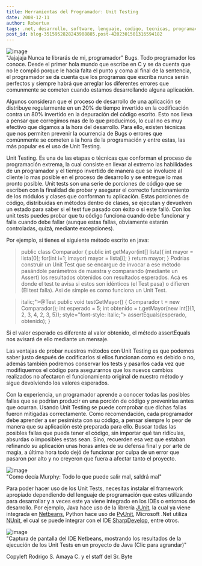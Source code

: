 ```yaml
---
title: Herramientas del Programador: Unit Testing
date: 2008-12-11
author: Robertux
tags: .net, desarrollo, software, lenguaje, codigo, tecnicas, programacion, herramienta
post_id: blog-3515952828243908885.post-4202301501316594182
---
```


![image](https://1.bp.blogspot.com/_jH77WNrMVRA/SUAtVVrVQnI/AAAAAAAAFNg/6xIdHcm541w/s400/sourcecode.png)    
"Jajajaja Nunca te librarás de mi,
programador" Bugs. Todo programador los conoce. Desde el primer hola mundo que escribe en C y se da cuenta que no le compiló porque le hacía falta el punto y coma al final de la sentencia, el programador se da cuenta que los programas que escriba nunca serán perfectos y siempre habrá que arreglar los diferentes errores que comunmente se cometen cuando estamos desarrollando alguna aplicación.

Algunos consideran que el proceso de desarrollo de una aplicación se distribuye regularmente en un 20% de tiempo invertido en la codificación contra un 80% invertido en la depuración del código escrito. Esto nos lleva a pensar que corregimos mas de lo que producimos, lo cual no es muy efectivo que digamos a la hora del desarrollo. Para ello, existen técnicas que nos permiten prevenir la ocurrencia de Bugs o errores que comúnmente se cometen a la hora de la programación y entre estas, las más popular es el uso de Unit Testing.

Unit Testing. Es una de las etapas o técnicas que conforman el proceso de programación extrema, la cual consiste en llevar al extremo las habilidades de un programador y el tiempo invertido de manera que se involucre al cliente lo mas posible en el proceso de desarrollo y se entregue lo mas pronto posible. Unit tests son una serie de porciones de código que se escriben con la finalidad de probar y asegurar el correcto funcionamiento de los módulos y clases que conforman tu aplicación. Estas porciones de código, distribuidas en métodos dentro de clases, se ejecutan y devuelven un estado para saber si el test fue pasado con éxito o si este falló. Con los unit tests puedes probar que tu código funciona cuando debe funcionar y falla cuando debe fallar (aunque estas fallas, obviamente estarán controladas, quizá, mediante excepciones).

Por ejemplo, si tienes el siguiente método escrito en java:

> public
> class Comparador {
> public int getMayor(int[] lista){
> int mayor =
> lista[0];
> for(int i=1; imayor)
> mayor = lista[i];
> }
> return mayor;
> }
Podrias construir un Unit Test que se encargue de invocar a ese método pasándole parámetros de muestra y comparando (mediante un Assert) los resultados obtenidos con resultados esperados. Acá es donde el test te avisa si estos son idénticos (el Test pasa) o difieren (El test falla). Asi de simple es como funciona un Unit Test.

> italic;">@Test
> public void
> testGetMayor() {
> Comparador t
> = new Comparador();
> int
> esperado = 5;
> int obtenido =
> t.getMayor(new int[]{1, 2, 3, 4, 2, 3, 5});
> style="font-style: italic;"> assertEquals(esperado, obtenido);
> }

Si el valor esperado es diferente al valor obtenido, el método assertEquals nos avisará de ello mediante un mensaje.

Las ventajas de probar nuestros métodos con Unit Testing es que podemos saber justo después de codificarlos si ellos funcionan como es debido o no, además también podremos conservar los tests y pasarlos cada vez que modifiquemos el código para asegurarnos que los nuevos cambios realizados no afectaron el funcionamiento original de nuestro método y sigue devolviendo los valores esperados.

Con la experiencia, un programador aprende a conocer todas las posibles fallas que se podrían producir en una porción de código y prevenirlas antes que ocurran. Usando Unit Testing se puede comprobar que dichas fallas fueron mitigadas correctamente. Como recomendación, cada programador debe aprender a ser pesimista con su código, a pensar siempre lo peor de manera que su aplicación esté preparada para ello. Buscar todas las posibles fallas que pueda tener el código, sin importar qué tan ridículas, absurdas o imposibles estas sean. Sino, recuerden esa vez que estaban refinando su aplicación unas horas antes de su defensa final y por arte de magia, a última hora todo dejó de funcionar por culpa de un error que pasaron por alto y no creyeron que fuera a afectar tanto el proyecto.

![image](https://4.bp.blogspot.com/_jH77WNrMVRA/SUBVIJTJdgI/AAAAAAAAFNo/cOn0lvCAhPg/s400/murphys_law_poster.jpg)  
"Como decía Murphy: Todo lo
que puede salir mal, saldrá mal"

Para poder hacer uso de los Unit Tests, necesitas instalar el framework apropiado dependiendo del lenguaje de programación que estes utilizando para desarrollar y a veces este ya viene integrado en los IDEs o entornos de desarrollo. Por ejemplo, Java hace uso de la librería [JUnit](https://www.junit.org/), la cual ya viene integrada en [Netbeans](https://www.netbeans.org/), Python hace uso de [PyUnit](https://pyunit.sourceforge.net/), Microsoft .Net utiliza [NUnit](https://www.nunit.org/index.php), el cual se puede integrar con el IDE [SharpDevelop](https://www.icsharpcode.net/OpenSource/SD/), entre otros.

![image](https://4.bp.blogspot.com/_jH77WNrMVRA/SUBb1ATdcxI/AAAAAAAAFNw/tnFVnw_VhAU/s400/NetbeansShot.png)  
"Captura de pantalla del IDE Netbeans, mostrando los resultados de
la ejecución de los Unit Tests en un proyecto de Java (Clic para agrandar)"

Copyleft Rodrigo S. Amaya C. y el staff del Sr. Byte